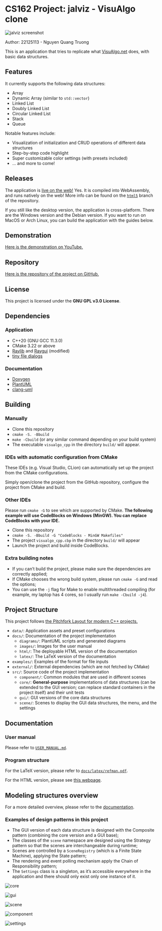 # CS162 Project: jalviz - VisuAlgo clone

![jalviz screenshot](data/screenshot.png)

Author: 22125113 - Nguyen Quang Truong

This is an application that tries to replicate what [VisuAlgo.net](https://visualgo.net)
does, with basic data structures.

## Features

It currently supports the following data structures:
- Array
- Dynamic Array (similar to `std::vector`)
- Linked List
- Doubly Linked List
- Circular Linked List
- Stack
- Queue

Notable features include:
- Visualization of initialization and CRUD operations of different data structures
- Step-by-step code highlight
- Super customizable color settings (with presets included)
- ... and more to come!

## Releases

The application is [live on the web!](https://jalsol.itch.io/cs162-visualizer) Yes. It is compiled into WebAssembly, and runs natively on the web! More info can be found on the [`html5`](https://github.com/jalsol/cs162-visualgo/tree/html5) branch of the repository.

If you still like the desktop version, the application is cross-platform. There are the Windows version and the Debian version. If you want to run on MacOS or Arch Linux, you can build the application with the guides below.

## Demonstration

[Here is the demonstration on YouTube.](https://youtu.be/9E_ZE9IUF1Q)

## Repository
[Here is the repository of the project on GitHub.](https://github.com/jalsol/cs162-visualgo)

## License

This project is licensed under the **GNU GPL v3.0 License**.

## Dependencies

### Application

- C++20 (GNU GCC 11.3.0)
- CMake 3.22 or above
- [Raylib](https://github.com/raysan5/raylib) and [Raygui](https://github.com/raysan5/raygui)
(modified)
- [tiny file dialogs](https://sourceforge.net/projects/tinyfiledialogs/)

### Documentation

- [Doxygen](https://www.doxygen.nl/)
- [PlantUML](https://plantuml.com/)
- [clang-uml](https://github.com/bkryza/clang-uml)

## Building

### Manually

- Clone this repository
- `cmake -S. -Bbuild`
- `make -Cbuild` (or any similar command depending on your build system)
- The executable `visualgo_cpp` in the directory `build/` will appear.

### IDEs with automatic configuration from CMake

These IDEs (e.g. Visual Studio, CLion) can automatically set up the project from the CMake configurations.

Simply open/clone the project from the GitHub repository, configure the project from CMake and build.

### Other IDEs
Please run `cmake -G` to see which are supported by CMake. **The following example will use CodeBlocks on Windows (MinGW). You can replace CodeBlocks with your IDE.**

- Clone this repository
- `cmake -S. -Bbuild -G "CodeBlocks - MinGW Makefiles"`
- The project `visualgo_cpp.cbp` in the directory `build/` will appear
- Launch the project and build inside CodeBlocks.

### Extra building notes
- If you can’t build the project, please make sure the dependencies are correctly applied;
- If CMake chooses the wrong build system, please run `cmake -G` and read the options;
- You can use the `-j` flag for Make to enable multithreaded compiling (for example, my laptop has 4 cores, so I usually run `make -Cbuild -j4`).

## Project Structure

This project follows [the Pitchfork Layout for modern C++ projects.](https://api.csswg.org/bikeshed/?force=1&url=https://raw.githubusercontent.com/vector-of-bool/pitchfork/develop/data/spec.bs)

- `data/`: Application assets and preset configurations
- `docs/`: Documentation of the project implementation
    - `diagrams/`: PlantUML scripts and generated diagrams
    - `images/`: Images for the user manual
    - `html/`: The deployable HTML version of the documentation
    - `latex/`: The LaTeX version of the documentation
- `examples/`: Examples of the format for file inputs
- `external/`: External dependencies (which are not fetched by CMake)
- `src/`: Source code of the project implementation
    - `component/`: Common modules that are used in different scenes
    - `core/`: **General-purpose** implementations of data structures (can be extended to the GUI version; can replace standard containers in the project itself) and their unit tests
    - `gui/`: GUI versions of the core data structures
    - `scene/`: Scenes to display the GUI data structures, the menu, and the settings

## Documentation

### User manual

Please refer to [`USER_MANUAL.md`](./USER_MANUAL.md).

### Program structure

For the LaTeX version, please refer to [`docs/latex/refman.pdf`](./docs/latex/refman.pdf).

For the HTML version, please see [this webpage](https://jalsol.github.io/cs162-visualgo).

## Modeling structures overview

For a more detailed overview, please refer to the [documentation](#documentation-1).

### Examples of design patterns in this project

- The GUI version of each data structure is designed with the Composite pattern (combining the core version and a GUI base);
- The classes of the `scene` namespace are designed using the Strategy pattern so that the scenes are interchangeable during runtime;
- Scenes are controlled by a `SceneRegistry` (which is a Finite State Machine), applying the State pattern;
- The rendering and event polling mechanism apply the Chain of Responsibility pattern;
- The `Settings` class is a singleton, as it’s accessible everywhere in the application and there should only exist only one instance of it.

![core](docs/diagrams/core.png)

![gui](docs/diagrams/gui.png)

![scene](docs/diagrams/scene.png)

![component](docs/diagrams/component.png)

![settings](docs/diagrams/settings.png)